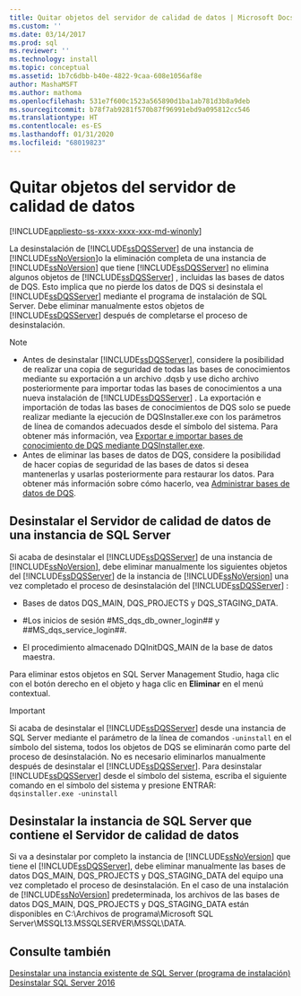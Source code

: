 ```yaml
---
title: Quitar objetos del servidor de calidad de datos | Microsoft Docs
ms.custom: ''
ms.date: 03/14/2017
ms.prod: sql
ms.reviewer: ''
ms.technology: install
ms.topic: conceptual
ms.assetid: 1b7c6dbb-b40e-4822-9caa-608e1056af8e
author: MashaMSFT
ms.author: mathoma
ms.openlocfilehash: 531e7f600c1523a565890d1ba1ab781d3b8a9deb
ms.sourcegitcommit: b78f7ab9281f570b87f96991ebd9a095812cc546
ms.translationtype: HT
ms.contentlocale: es-ES
ms.lasthandoff: 01/31/2020
ms.locfileid: "68019823"
---
```

# <a name="remove-data-quality-server-objects"></a>Quitar objetos del servidor de calidad de datos
[!INCLUDE[appliesto-ss-xxxx-xxxx-xxx-md-winonly](../../includes/appliesto-ss-xxxx-xxxx-xxx-md-winonly.md)]

  La desinstalación de [!INCLUDE[ssDQSServer](../../includes/ssdqsserver-md.md)] de una instancia de [!INCLUDE[ssNoVersion](../../includes/ssnoversion-md.md)]o la eliminación completa de una instancia de [!INCLUDE[ssNoVersion](../../includes/ssnoversion-md.md)] que tiene [!INCLUDE[ssDQSServer](../../includes/ssdqsserver-md.md)] no elimina algunos objetos de [!INCLUDE[ssDQSServer](../../includes/ssdqsserver-md.md)] , incluidas las bases de datos de DQS. Esto implica que no pierde los datos de DQS si desinstala el [!INCLUDE[ssDQSServer](../../includes/ssdqsserver-md.md)] mediante el programa de instalación de SQL Server. Debe eliminar manualmente estos objetos de [!INCLUDE[ssDQSServer](../../includes/ssdqsserver-md.md)] después de completarse el proceso de desinstalación.  
  
> [!NOTE]
>  -   Antes de desinstalar [!INCLUDE[ssDQSServer](../../includes/ssdqsserver-md.md)], considere la posibilidad de realizar una copia de seguridad de todas las bases de conocimientos mediante su exportación a un archivo .dqsb y use dicho archivo posteriormente para importar todas las bases de conocimientos a una nueva instalación de [!INCLUDE[ssDQSServer](../../includes/ssdqsserver-md.md)] . La exportación e importación de todas las bases de conocimientos de DQS solo se puede realizar mediante la ejecución de DQSInstaller.exe con los parámetros de línea de comandos adecuados desde el símbolo del sistema. Para obtener más información, vea [Exportar e importar bases de conocimiento de DQS mediante DQSInstaller.exe](../../data-quality-services/install-windows/export-and-import-dqs-knowledge-bases-using-dqsinstaller-exe.md).  
> -   Antes de eliminar las bases de datos de DQS, considere la posibilidad de hacer copias de seguridad de las bases de datos si desea mantenerlas y usarlas posteriormente para restaurar los datos. Para obtener más información sobre cómo hacerlo, vea [Administrar bases de datos de DQS](../../data-quality-services/manage-dqs-databases.md).  
  
## <a name="uninstall-data-quality-server-from-a-sql-server-instance"></a>Desinstalar el Servidor de calidad de datos de una instancia de SQL Server  
 Si acaba de desinstalar el [!INCLUDE[ssDQSServer](../../includes/ssdqsserver-md.md)] de una instancia de [!INCLUDE[ssNoVersion](../../includes/ssnoversion-md.md)], debe eliminar manualmente los siguientes objetos del [!INCLUDE[ssDQSServer](../../includes/ssdqsserver-md.md)] de la instancia de [!INCLUDE[ssNoVersion](../../includes/ssnoversion-md.md)] una vez completado el proceso de desinstalación del [!INCLUDE[ssDQSServer](../../includes/ssdqsserver-md.md)] :  
  
-   Bases de datos DQS_MAIN, DQS_PROJECTS y DQS_STAGING_DATA.  
  
-   \#Los inicios de sesión #MS_dqs_db_owner_login## y ##MS_dqs_service_login##.  
  
-   El procedimiento almacenado DQInitDQS_MAIN de la base de datos maestra.  
  
 Para eliminar estos objetos en SQL Server Management Studio, haga clic con el botón derecho en el objeto y haga clic en **Eliminar** en el menú contextual.  
  
> [!IMPORTANT]  
>  Si acaba de desinstalar el [!INCLUDE[ssDQSServer](../../includes/ssdqsserver-md.md)] desde una instancia de SQL Server mediante el parámetro de la línea de comandos `-uninstall` en el símbolo del sistema, todos los objetos de DQS se eliminarán como parte del proceso de desinstalación. No es necesario eliminarlos manualmente después de desinstalar el [!INCLUDE[ssDQSServer](../../includes/ssdqsserver-md.md)]. Para desinstalar [!INCLUDE[ssDQSServer](../../includes/ssdqsserver-md.md)] desde el símbolo del sistema, escriba el siguiente comando en el símbolo del sistema y presione ENTRAR:   
> `dqsinstaller.exe -uninstall`  
  
## <a name="uninstall-sql-server-instance-containing-data-quality-server"></a>Desinstalar la instancia de SQL Server que contiene el Servidor de calidad de datos  
 Si va a desinstalar por completo la instancia de [!INCLUDE[ssNoVersion](../../includes/ssnoversion-md.md)] que tiene el [!INCLUDE[ssDQSServer](../../includes/ssdqsserver-md.md)], debe eliminar manualmente las bases de datos DQS_MAIN, DQS_PROJECTS y DQS_STAGING_DATA del equipo una vez completado el proceso de desinstalación. En el caso de una instalación de [!INCLUDE[ssNoVersion](../../includes/ssnoversion-md.md)] predeterminada, los archivos de las bases de datos DQS_MAIN, DQS_PROJECTS y DQS_STAGING_DATA están disponibles en C:\Archivos de programa\Microsoft SQL Server\MSSQL13.MSSQLSERVER\MSSQL\DATA.  
  
## <a name="see-also"></a>Consulte también  
 [Desinstalar una instancia existente de SQL Server &#40;programa de instalación&#41;](../../sql-server/install/uninstall-an-existing-instance-of-sql-server-setup.md)   
 [Desinstalar SQL Server 2016](../../sql-server/install/uninstall-sql-server.md)  
  
  
